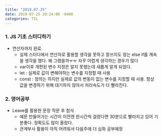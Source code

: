 ```yaml
---
title: "2019.07.25"
date: 2019-07-25 20:24:00 -0400
categories: TIL
---
```

### 1. JS 기초 스터디하기
* 연산자까지 완료
   * 실제 스터디에서 연산자로 활용할 생각을 못하고 잘쓰지도 않는 else if를 계속 쓸 생각을 했다. 왜 그랬을까ㅠㅠ 자꾸 어렵게 생각하는 경우가 많다
   * var이후 개편된 변수 지정은 알지 못했는데 새롭게 알게 되었다. 
    * let : 실제로 값이 변해야하는 변수를 지정할 때 사용
    * const : 정의는 하지만 실제로 값의 변동이 없는 변수를 지정할 때 사용. 항상 값을 변경하기 위해 대기하지 않아서 처리속도가 더 빨라진다.
### 2. 영어공부
* Leave를 활용한 문장 작문 후 첨삭
  * 예문 만들어가는 시간이 이전엔 한시간씩 걸렸다면 30분으로 빨라지고 있어 기분좋다. 정확도도 많이 올랐다. 
  * 관계부사 활용이 아직 어려워서 다음주에 더 심화 공부예정
  
    
